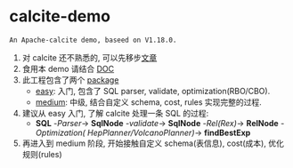 # calcite-demo

`An Apache-calcite demo, baseed on V1.18.0.`

1. 对 calcite 还不熟悉的, 可以先移步[文章](https://github.com/user757187977/WorkMark/blob/master/src/mark/calcite.md)
2. 食用本 demo 请结合 [DOC](https://javadoc.io/doc/org.apache.calcite/calcite-core/1.18.0/overview-summary.html)
3. 此工程包含了两个 [package](./src/main/java/com/lishoupeng/calcite)
    * [easy](./src/main/java/com/lishoupeng/calcite/easy): 入门, 包含了 SQL parser, validate, optimization(RBO/CBO).
    * [medium](./src/main/java/com/lishoupeng/calcite/medium): 中级, 结合自定义 schema, cost, rules 实现完整的过程.
4. 建议从 easy 入门, 了解 calcite 处理一条 SQL 的过程:
    * **SQL**  -_Parser_->  **SqlNode**  -_validate_->  **SqlNode**  -_Rel(Rex)_->  **RelNode**  -_Optimization(
      HepPlanner/VolcanoPlanner)_->  **findBestExp**
5. 再进入到 medium 阶段, 开始接触自定义 schema(表信息), cost(成本), 优化规则(rules)